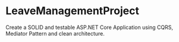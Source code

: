 # LeaveManagementProject
Create a SOLID and testable ASP.NET Core Application using CQRS, Mediator Pattern and clean architecture.

